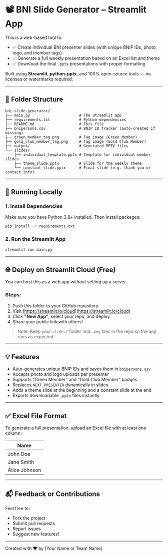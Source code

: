 # 📽️ BNI Slide Generator – Streamlit App

This is a web-based tool to:
- ✅ Create individual BNI presenter slides (with unique BNIP IDs, photo, logo, and member tags)
- ✅ Generate a full weekly presentation based on an Excel list and theme
- ✅ Download the final `.pptx` presentations with proper formatting

Built using **Streamlit**, **python-pptx**, and 100% open-source tools — no licenses or watermarks required.

---

## 📁 Folder Structure

```
bni-slide-generator/
├── main.py                      # The Streamlit app
├── requirements.txt             # Python dependencies
├── README.md                    # This file
├── bnipersons.csv               # BNIP ID tracker (auto-created if missing)
├── green_member_tag.png         # Tag image (Green Member)
├── gold_club_member_tag.png     # Tag image (Gold Club Member)
├── output/                      # Generated PPTX files
└── slides/
    ├── individual_template.pptx # Template for individual member slides
    ├── theme_slide.pptx         # Slide for the weekly theme
    └── constant_slide.pptx      # Final slide (e.g. thank you or contact info)
```

---

## 🚀 Running Locally

### 1. Install Dependencies
Make sure you have Python 3.8+ installed. Then install packages:
```bash
pip install -r requirements.txt
```

### 2. Run the Streamlit App
```bash
streamlit run main.py
```

---

## 🌐 Deploy on Streamlit Cloud (Free)

You can host this as a web app without setting up a server.

### Steps:
1. Push this folder to your GitHub repository
2. Visit [https://streamlit.io/cloud](https://streamlit.io/cloud)
3. Click **"New App"**, select your repo, and deploy
4. Share your public link with others!

> Note: Keep your `slides/` folder and `.png` files in the repo so the app runs as expected.

---

## 💡 Features

- Auto-generates unique BNIP IDs and saves them in `bnipersons.csv`
- Accepts photo and logo uploads per presenter
- Supports “Green Member” and “Gold Club Member” badges
- Replaces `NEXT_PRESENTER` dynamically in slides
- Adds a theme slide at the beginning and a constant slide at the end
- Exports downloadable `.pptx` files instantly

---

## ✅ Excel File Format

To generate a full presentation, upload an Excel file with at least one column:

| Name          |
|---------------|
| John Doe      |
| Jane Smith    |
| Alice Johnson |

---

## 📬 Feedback or Contributions

Feel free to:
- Fork the project
- Submit pull requests
- Report issues
- Suggest new features!

---

Created with ❤️ by [Your Name or Team Name]